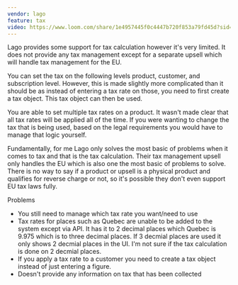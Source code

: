 ```yaml
---
vendor: lago
feature: tax
video: https://www.loom.com/share/1e4957445f0c4447b720f853a79fd45d?sid=ab22b10e-277e-4639-b88e-ecfb6017304b
---
```

Lago provides some support for tax calculation however it's very limited. It does not provide any tax management except for a separate upsell which will handle tax management for the EU.

You can set the tax on the following levels product, customer, and subscription level. However, this is made slightly more complicated than it should be as instead of entering a tax rate on those, you need to first create a tax object. This tax object can then be used.

You are able to set multiple tax rates on a product. It wasn't made clear that all tax rates will be applied all of the time. If you were wanting to change the tax that is being used, based on the legal requirements you would have to manage that logic yourself.

Fundamentally, for me Lago only solves the most basic of problems when it comes to tax and that is the tax calculation. Their tax management upsell only handles the EU which is also one the most basic of problems to solve. There is no way to say if a product or upsell is a physical product and qualifies for reverse charge or not, so it's possible they don't even support EU tax laws fully.

Problems

* You still need to manage which tax rate you want/need to use
* Tax rates for places such as Quebec are unable to be added to the system except via API. It has it to 2 decimal places which Quebec is 9.975 which is to three decimal places. If 3 decmial places are used it only shows 2 decmial places in the UI. I'm not sure if the tax calculation is done on 2 decmial places.
* If you apply a tax rate to a customer you need to create a tax object instead of just entering a figure.
* Doesn't provide any information on tax that has been collected
